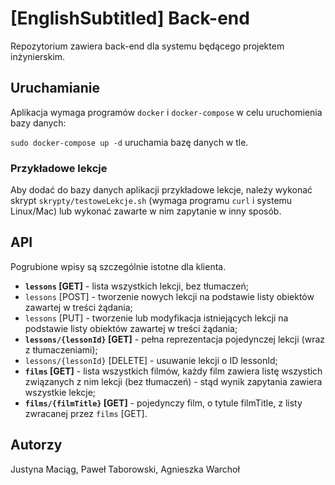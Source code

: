# [EnglishSubtitled] Back-end

Repozytorium zawiera back-end dla systemu będącego projektem inżynierskim.

## Uruchamianie
Aplikacja wymaga programów `docker` i `docker-compose` w celu uruchomienia bazy danych:

`sudo docker-compose up -d` uruchamia bazę danych w tle.

### Przykładowe lekcje

Aby dodać do bazy danych aplikacji przykładowe lekcje, należy wykonać skrypt `skrypty/testoweLekcje.sh` (wymaga programu `curl` i systemu Linux/Mac) lub wykonać zawarte w nim zapytanie w inny sposób.

## API

Pogrubione wpisy są szczególnie istotne dla klienta.
* **`lessons` [GET]** - lista wszystkich lekcji, bez tłumaczeń;
* `lessons` [POST] - tworzenie nowych lekcji na podstawie listy obiektów zawartej w treści żądania;
* `lessons` [PUT] - tworzenie lub modyfikacja istniejących lekcji na podstawie listy obiektów zawartej w treści żądania;
* **`lessons/{lessonId}` [GET]** - pełna reprezentacja pojedynczej lekcji (wraz z tłumaczeniami);
* `lessons/{lessonId}` [DELETE] - usuwanie lekcji o ID lessonId;
* **`films` [GET]** - lista wszystkich filmów, każdy film zawiera listę wszystich związanych z nim lekcji (bez tłumaczeń) - stąd wynik zapytania zawiera wszystkie lekcje;
* **`films/{filmTitle}` [GET]** - pojedynczy film, o tytule filmTitle, z listy zwracanej przez `films` [GET].

## Autorzy
Justyna Maciąg, Paweł Taborowski, Agnieszka Warchoł

